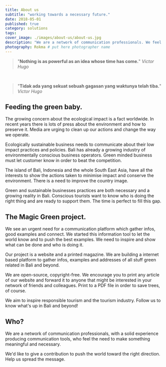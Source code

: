 ```yaml
---
title: About us
subtitle: "working towards a necessary future."
date: 2018-05-01
published: true
category: solutions
tags:
cover_image: ./images/about-us/about-us.jpg
description: "We are a network of communication professionals. We feel the need to make something meaningful and necessary, to push the world towards the right direction." # max 160 digits cos dunno how to trim it, yet...
photography: Rokma # put here photographer name
---
```



>"**Nothing is as powerful as an idea whose time has come.**" _Victor Hugo_

<br>

>"**Tidak ada yang sekuat sebuah gagasan yang waktunya telah tiba.**" _Victor Hugo_

## Feeding the green baby.

The growing concern about the ecological impact is a fact worldwide. In recent years there is lots of press about the environment and how to preserve it. Media are urging to clean up our actions and change the way we operate.

Ecologically sustainable business needs to communicate about their low impact practices and policies. Bali has already a growing industry of environmentally conscious business operators. Green minded business must let customer know in order to beat the competition.

The island of Bali, Indonesia and the whole South East Asia, have all the interests to show the actions taken to minimise impact and conserve the environment. There is a need to improve the country image.

Green and sustainable businesses practices are both necessary and a growing reality in Bali. Conscious tourists want to know who is doing the right thing and are ready to support them. The time is perfect to fill this gap.


## The Magic Green project.

We see an urgent need for a communication platform which gather infos, good examples and connect. We started this information tool to let the world know and to push the best examples. We need to inspire and show what can be done and who is doing it.

Our project is a website and a printed magazine. We are building a internet based platform to gather infos, examples and addresses of all stuff green related in Bali and beyond.

We are open-source, copyright-free. We encourage you to print any article of our website and forward it to anyone that might be interested in your network of friends and colleagues. Print to a PDF file in order to save trees, of course.

We aim to inspire responsible tourism and the tourism industry. Follow us to know what's up in Bali and beyond!

## Who?

We are a network of communication professionals, with a solid experience producing communication tools, who feel the need to make something meaningful and necessary.

We'd like to give a contribution to push the world toward the right direction. Help us spread the message.
